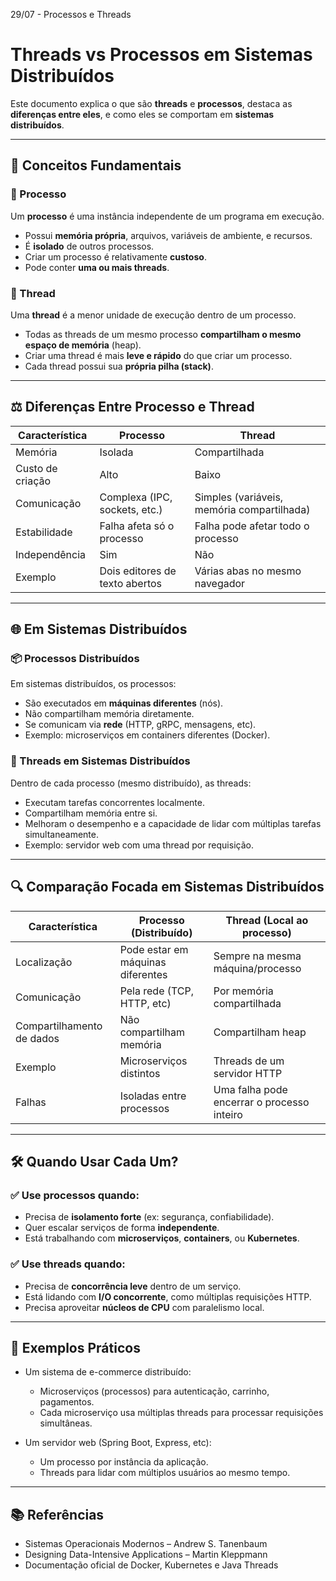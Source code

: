 29/07 - Processos e Threads

# Threads vs Processos em Sistemas Distribuídos

Este documento explica o que são **threads** e **processos**, destaca as **diferenças entre eles**, e como eles se comportam em **sistemas distribuídos**.

---

## 🔧 Conceitos Fundamentais

### 🧠 Processo

Um **processo** é uma instância independente de um programa em execução.

- Possui **memória própria**, arquivos, variáveis de ambiente, e recursos.
- É **isolado** de outros processos.
- Criar um processo é relativamente **custoso**.
- Pode conter **uma ou mais threads**.

### 🔁 Thread

Uma **thread** é a menor unidade de execução dentro de um processo.

- Todas as threads de um mesmo processo **compartilham o mesmo espaço de memória** (heap).
- Criar uma thread é mais **leve e rápido** do que criar um processo.
- Cada thread possui sua **própria pilha (stack)**.

---

## ⚖️ Diferenças Entre Processo e Thread

| Característica         | Processo                             | Thread                                  |
|------------------------|--------------------------------------|-----------------------------------------|
| Memória                | Isolada                              | Compartilhada                           |
| Custo de criação       | Alto                                 | Baixo                                   |
| Comunicação            | Complexa (IPC, sockets, etc.)        | Simples (variáveis, memória compartilhada) |
| Estabilidade           | Falha afeta só o processo            | Falha pode afetar todo o processo       |
| Independência          | Sim                                   | Não                                     |
| Exemplo                | Dois editores de texto abertos       | Várias abas no mesmo navegador          |

---

## 🌐 Em Sistemas Distribuídos

### 📦 Processos Distribuídos

Em sistemas distribuídos, os processos:

- São executados em **máquinas diferentes** (nós).
- Não compartilham memória diretamente.
- Se comunicam via **rede** (HTTP, gRPC, mensagens, etc).
- Exemplo: microserviços em containers diferentes (Docker).

### 🔄 Threads em Sistemas Distribuídos

Dentro de cada processo (mesmo distribuído), as threads:

- Executam tarefas concorrentes localmente.
- Compartilham memória entre si.
- Melhoram o desempenho e a capacidade de lidar com múltiplas tarefas simultaneamente.
- Exemplo: servidor web com uma thread por requisição.

---

## 🔍 Comparação Focada em Sistemas Distribuídos

| Característica             | Processo (Distribuído)                     | Thread (Local ao processo)                       |
|----------------------------|--------------------------------------------|--------------------------------------------------|
| Localização                | Pode estar em máquinas diferentes          | Sempre na mesma máquina/processo                |
| Comunicação                | Pela rede (TCP, HTTP, etc)                 | Por memória compartilhada                       |
| Compartilhamento de dados | Não compartilham memória                   | Compartilham heap                               |
| Exemplo                    | Microserviços distintos                    | Threads de um servidor HTTP                     |
| Falhas                     | Isoladas entre processos                   | Uma falha pode encerrar o processo inteiro      |

---

## 🛠️ Quando Usar Cada Um?

### ✅ Use **processos** quando:
- Precisa de **isolamento forte** (ex: segurança, confiabilidade).
- Quer escalar serviços de forma **independente**.
- Está trabalhando com **microserviços**, **containers**, ou **Kubernetes**.

### ✅ Use **threads** quando:
- Precisa de **concorrência leve** dentro de um serviço.
- Está lidando com **I/O concorrente**, como múltiplas requisições HTTP.
- Precisa aproveitar **núcleos de CPU** com paralelismo local.

---

## 📌 Exemplos Práticos

- Um sistema de e-commerce distribuído:
  - Microserviços (processos) para autenticação, carrinho, pagamentos.
  - Cada microserviço usa múltiplas threads para processar requisições simultâneas.

- Um servidor web (Spring Boot, Express, etc):
  - Um processo por instância da aplicação.
  - Threads para lidar com múltiplos usuários ao mesmo tempo.

---

## 📚 Referências

- Sistemas Operacionais Modernos – Andrew S. Tanenbaum
- Designing Data-Intensive Applications – Martin Kleppmann
- Documentação oficial de Docker, Kubernetes e Java Threads

